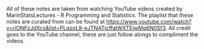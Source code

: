 All of these notes are taken from watching YouTube videos created by MarinStatsLectures - R Programming and Statistics. The playlist that these notes are curated from can be found at https://www.youtube.com/watch?v=riONFzJdXcs&list=PLqzoL9-eJTNATicffatWXTEjwMq6N0Sf3. All credit goes to the YouTube channel, these are just follow alongs to compliment the videos.
